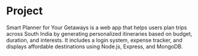 # Project
Smart Planner for Your Getaways is a web app that helps users plan trips across South India by generating personalized itineraries based on budget, duration, and interests. It includes a login system, expense tracker, and displays affordable destinations using Node.js, Express, and MongoDB.
